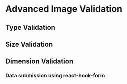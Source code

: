 # Advanced Image Validation

## Type Validation
## Size Validation
## Dimension Validation

### Data submission using react-hook-form